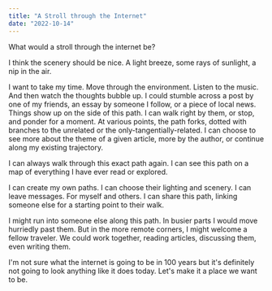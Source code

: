 ```yaml
---
title: "A Stroll through the Internet"
date: "2022-10-14"
---
```


What would a stroll through the internet be?

I think the scenery should be nice. A light breeze, some rays of sunlight, a nip in the air.

I want to take my time. Move through the environment. Listen to the music. And then watch the thoughts bubble up. I could stumble across a post by one of my friends, an essay by someone I follow, or a piece of local news. Things show up on the side of this path. I can walk right by them, or stop, and ponder for a moment. At various points, the path forks, dotted with branches to the unrelated or the only-tangentially-related. I can choose to see more about the theme of a given article, more by the author, or continue along my existing trajectory.

I can always walk through this exact path again. I can see this path on a map of everything I have ever read or explored. 

I can create my own paths. I can choose their lighting and scenery. I can leave messages. For myself and others. I can share this path, linking someone else for a starting point to their walk.

I might run into someone else along this path. In busier parts I would move hurriedly past them. But in the more remote corners, I might welcome a fellow traveler.  We could work together, reading articles, discussing them, even writing them.

I'm not sure what the internet is going to be in 100 years but it's definitely not going to look anything like it does today. Let's make it a place we want to be.